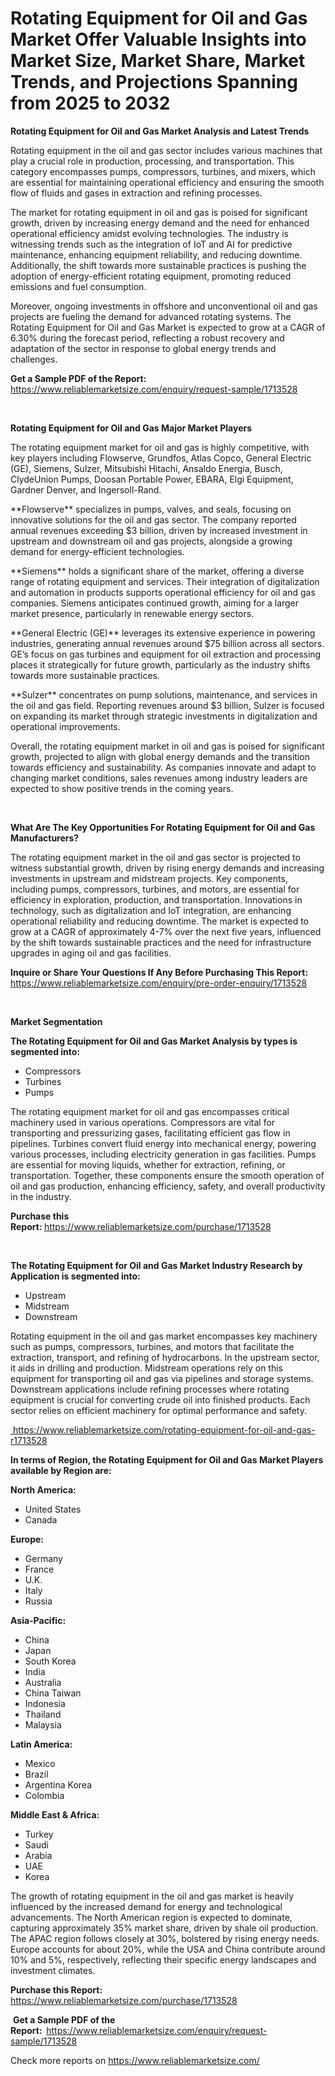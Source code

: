 <p><h1>Rotating Equipment for Oil and Gas Market Offer Valuable Insights into Market Size, Market Share, Market Trends, and Projections Spanning from 2025 to 2032</h1></p><p><strong>Rotating Equipment for Oil and Gas Market Analysis and Latest Trends</strong></p>
<p><p>Rotating equipment in the oil and gas sector includes various machines that play a crucial role in production, processing, and transportation. This category encompasses pumps, compressors, turbines, and mixers, which are essential for maintaining operational efficiency and ensuring the smooth flow of fluids and gases in extraction and refining processes.</p><p>The market for rotating equipment in oil and gas is poised for significant growth, driven by increasing energy demand and the need for enhanced operational efficiency amidst evolving technologies. The industry is witnessing trends such as the integration of IoT and AI for predictive maintenance, enhancing equipment reliability, and reducing downtime. Additionally, the shift towards more sustainable practices is pushing the adoption of energy-efficient rotating equipment, promoting reduced emissions and fuel consumption.</p><p>Moreover, ongoing investments in offshore and unconventional oil and gas projects are fueling the demand for advanced rotating systems. The Rotating Equipment for Oil and Gas Market is expected to grow at a CAGR of 6.30% during the forecast period, reflecting a robust recovery and adaptation of the sector in response to global energy trends and challenges.</p></p>
<p><strong>Get a Sample PDF of the Report:&nbsp;</strong> <a href="https://www.reliablemarketsize.com/enquiry/request-sample/1713528?utm_campaign=3016&utm_medium=2&utm_source=Github&utm_content=ia&utm_term=08042025&utm_id=rotating-equipment-for-oil-and-gas">https://www.reliablemarketsize.com/enquiry/request-sample/1713528</a></p>
<p>&nbsp;</p>
<p><strong>Rotating Equipment for Oil and Gas Major Market Players</strong></p>
<p><p>The rotating equipment market for oil and gas is highly competitive, with key players including Flowserve, Grundfos, Atlas Copco, General Electric (GE), Siemens, Sulzer, Mitsubishi Hitachi, Ansaldo Energia, Busch, ClydeUnion Pumps, Doosan Portable Power, EBARA, Elgi Equipment, Gardner Denver, and Ingersoll-Rand.</p><p>**Flowserve** specializes in pumps, valves, and seals, focusing on innovative solutions for the oil and gas sector. The company reported annual revenues exceeding $3 billion, driven by increased investment in upstream and downstream oil and gas projects, alongside a growing demand for energy-efficient technologies.</p><p>**Siemens** holds a significant share of the market, offering a diverse range of rotating equipment and services. Their integration of digitalization and automation in products supports operational efficiency for oil and gas companies. Siemens anticipates continued growth, aiming for a larger market presence, particularly in renewable energy sectors.</p><p>**General Electric (GE)** leverages its extensive experience in powering industries, generating annual revenues around $75 billion across all sectors. GE’s focus on gas turbines and equipment for oil extraction and processing places it strategically for future growth, particularly as the industry shifts towards more sustainable practices.</p><p>**Sulzer** concentrates on pump solutions, maintenance, and services in the oil and gas field. Reporting revenues around $3 billion, Sulzer is focused on expanding its market through strategic investments in digitalization and operational improvements.</p><p>Overall, the rotating equipment market in oil and gas is poised for significant growth, projected to align with global energy demands and the transition towards efficiency and sustainability. As companies innovate and adapt to changing market conditions, sales revenues among industry leaders are expected to show positive trends in the coming years.</p></p>
<p>&nbsp;</p>
<p><strong>What Are The Key Opportunities For Rotating Equipment for Oil and Gas Manufacturers?</strong></p>
<p><p>The rotating equipment market in the oil and gas sector is projected to witness substantial growth, driven by rising energy demands and increasing investments in upstream and midstream projects. Key components, including pumps, compressors, turbines, and motors, are essential for efficiency in exploration, production, and transportation. Innovations in technology, such as digitalization and IoT integration, are enhancing operational reliability and reducing downtime. The market is expected to grow at a CAGR of approximately 4-7% over the next five years, influenced by the shift towards sustainable practices and the need for infrastructure upgrades in aging oil and gas facilities.</p></p>
<p><strong>Inquire or Share Your Questions If Any Before Purchasing This Report:</strong> <a href="https://www.reliablemarketsize.com/enquiry/pre-order-enquiry/1713528?utm_campaign=3016&utm_medium=2&utm_source=Github&utm_content=ia&utm_term=08042025&utm_id=rotating-equipment-for-oil-and-gas">https://www.reliablemarketsize.com/enquiry/pre-order-enquiry/1713528</a></p>
<p>&nbsp;</p>
<p><strong>Market Segmentation</strong></p>
<p><strong>The Rotating Equipment for Oil and Gas Market Analysis by types is segmented into:</strong></p>
<p><ul><li>Compressors</li><li>Turbines</li><li>Pumps</li></ul></p>
<p><p>The rotating equipment market for oil and gas encompasses critical machinery used in various operations. Compressors are vital for transporting and pressurizing gases, facilitating efficient gas flow in pipelines. Turbines convert fluid energy into mechanical energy, powering various processes, including electricity generation in gas facilities. Pumps are essential for moving liquids, whether for extraction, refining, or transportation. Together, these components ensure the smooth operation of oil and gas production, enhancing efficiency, safety, and overall productivity in the industry.</p></p>
<p><strong>Purchase this Report:&nbsp;</strong><a href="https://www.reliablemarketsize.com/purchase/1713528?utm_campaign=3016&utm_medium=2&utm_source=Github&utm_content=ia&utm_term=08042025&utm_id=rotating-equipment-for-oil-and-gas">https://www.reliablemarketsize.com/purchase/1713528</a></p>
<p>&nbsp;</p>
<p><strong>The Rotating Equipment for Oil and Gas Market Industry Research by Application is segmented into:</strong></p>
<p><ul><li>Upstream</li><li>Midstream</li><li>Downstream</li></ul></p>
<p><p>Rotating equipment in the oil and gas market encompasses key machinery such as pumps, compressors, turbines, and motors that facilitate the extraction, transport, and refining of hydrocarbons. In the upstream sector, it aids in drilling and production. Midstream operations rely on this equipment for transporting oil and gas via pipelines and storage systems. Downstream applications include refining processes where rotating equipment is crucial for converting crude oil into finished products. Each sector relies on efficient machinery for optimal performance and safety.</p></p>
<p><a href="https://www.reliablemarketsize.com/rotating-equipment-for-oil-and-gas-r1713528?utm_campaign=3016&utm_medium=2&utm_source=Github&utm_content=ia&utm_term=08042025&utm_id=rotating-equipment-for-oil-and-gas">&nbsp;https://www.reliablemarketsize.com/rotating-equipment-for-oil-and-gas-r1713528</a></p>
<p><strong>In terms of Region, the Rotating Equipment for Oil and Gas Market Players available by Region are:</strong></p>
<p>
    <p> <strong> North America: </strong>
        <ul>
            <li>United States</li>
            <li>Canada</li>
        </ul>
        </p> 
    <p> <strong> Europe: </strong>
        <ul>
            <li>Germany</li>
            <li>France</li>
            <li>U.K.</li>
            <li>Italy</li>
            <li>Russia</li>
        </ul>
        </p> 
    <p> <strong> Asia-Pacific: </strong>
        <ul>
            <li>China</li>
            <li>Japan</li>
            <li>South Korea</li>
            <li>India</li>
            <li>Australia</li>
            <li>China Taiwan</li>
            <li>Indonesia</li>
            <li>Thailand</li>
            <li>Malaysia</li>
        </ul>
        </p> 
    <p> <strong> Latin America: </strong>
        <ul>
            <li>Mexico</li>
            <li>Brazil</li>
            <li>Argentina Korea</li>
            <li>Colombia</li>
        </ul>
        </p> 
    <p> <strong> Middle East & Africa: </strong>
        <ul>
            <li>Turkey</li>
            <li>Saudi</li>
            <li>Arabia</li>
            <li>UAE</li>
            <li>Korea</li>
        </ul>
    </p>
    </p>
<p><p>The growth of rotating equipment in the oil and gas market is heavily influenced by the increased demand for energy and technological advancements. The North American region is expected to dominate, capturing approximately 35% market share, driven by shale oil production. The APAC region follows closely at 30%, bolstered by rising energy needs. Europe accounts for about 20%, while the USA and China contribute around 10% and 5%, respectively, reflecting their specific energy landscapes and investment climates.</p></p>
<p><strong>Purchase this Report: </strong><a href="https://www.reliablemarketsize.com/purchase/1713528?utm_campaign=3016&utm_medium=2&utm_source=Github&utm_content=ia&utm_term=08042025&utm_id=rotating-equipment-for-oil-and-gas">https://www.reliablemarketsize.com/purchase/1713528</a></p>
<p>&nbsp;<strong>Get a Sample PDF of the Report:&nbsp;&nbsp;</strong><a href="https://www.reliablemarketsize.com/enquiry/request-sample/1713528?utm_campaign=3016&utm_medium=2&utm_source=Github&utm_content=ia&utm_term=08042025&utm_id=rotating-equipment-for-oil-and-gas">https://www.reliablemarketsize.com/enquiry/request-sample/1713528</a></p>
<p><strong></strong></p>
<p>Check more reports on <a href="https://www.reliablemarketsize.com/?utm_campaign=3016&utm_medium=2&utm_source=Github&utm_content=ia&utm_term=08042025&utm_id=rotating-equipment-for-oil-and-gas">https://www.reliablemarketsize.com/</a></p>
